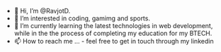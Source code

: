 - 👋 Hi, I’m @RavjotD.
- 👀 I’m interested in coding, gamimg and sports.
- 🌱 I’m currently learning the latest technologies in web development, while in the the process of completing my education for my BTECH.
- 📫 How to reach me ... - feel free to get in touch through my linkedin




